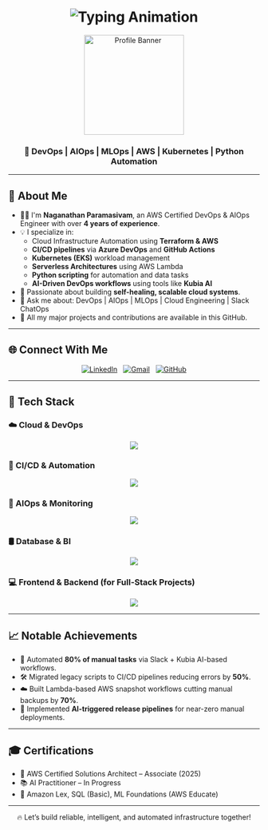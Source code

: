 <h1 align="center">
  <img src="https://readme-typing-svg.herokuapp.com?font=Fira+Code&size=25&pause=1000&center=true&vCenter=true&width=600&lines=Hi+I'm+Naganathan+Paramasivam!;DevOps+%26+AIOps+Engineer;AWS+Certified+Solutions+Architect;Automating+Cloud+Workflows+🚀" alt="Typing Animation" />
</h1>

<p align="center">
  <img src="./images/profile-banner.png" height="200" alt="Profile Banner"/>
</p>

<h3 align="center">
  <strong>🚀 DevOps | AIOps | MLOps | AWS | Kubernetes | Python Automation</strong>
</h3>

---

## 🧠 About Me

- 👨‍💻 I'm **Naganathan Paramasivam**, an AWS Certified DevOps & AIOps Engineer with over **4 years of experience**.
- 💡 I specialize in:
  - Cloud Infrastructure Automation using **Terraform & AWS**
  - **CI/CD pipelines** via **Azure DevOps** and **GitHub Actions**
  - **Kubernetes (EKS)** workload management
  - **Serverless Architectures** using AWS Lambda
  - **Python scripting** for automation and data tasks
  - **AI-Driven DevOps workflows** using tools like **Kubia AI**
- 🤖 Passionate about building **self-healing, scalable cloud systems**.
- 💬 Ask me about: DevOps | AIOps | MLOps | Cloud Engineering | Slack ChatOps
- 📁 All my major projects and contributions are available in this GitHub.

---

## 🌐 Connect With Me

<p align="center">
  <a href="https://www.linkedin.com/in/naganathan-paramasivam/" target="_blank"><img src="https://skillicons.dev/icons?i=linkedin" alt="LinkedIn" /></a>
  &nbsp;
  <a href="mailto:nathannathan42242@gmail.com"><img src="https://skillicons.dev/icons?i=gmail" alt="Gmail" /></a>
  &nbsp;
  <a href="https://github.com/naganathan01"><img src="https://skillicons.dev/icons?i=github" alt="GitHub" /></a>
</p>

---

## 🚀 Tech Stack

### ☁️ Cloud & DevOps
<p align="center">
  <img src="https://skillicons.dev/icons?i=aws,azure,docker,kubernetes,terraform,jenkins,linux" />
</p>

### 🔧 CI/CD & Automation
<p align="center">
  <img src="https://skillicons.dev/icons?i=githubactions,azuredevops,python" />
</p>

### 🧠 AIOps & Monitoring
<p align="center">
  <img src="https://skillicons.dev/icons?i=slack,cloudwatch" />
</p>

### 🛢️ Database & BI
<p align="center">
  <img src="https://skillicons.dev/icons?i=mysql" />
</p>

### 💻 Frontend & Backend (for Full-Stack Projects)
<p align="center">
  <img src="https://skillicons.dev/icons?i=java,nodejs" />
</p>

---

## 📈 Notable Achievements

- 🚀 Automated **80% of manual tasks** via Slack + Kubia AI-based workflows.
- 🛠️ Migrated legacy scripts to CI/CD pipelines reducing errors by **50%**.
- ☁️ Built Lambda-based AWS snapshot workflows cutting manual backups by **70%**.
- 🤖 Implemented **AI-triggered release pipelines** for near-zero manual deployments.

---

## 🎓 Certifications

- 🏅 AWS Certified Solutions Architect – Associate (2025)
- 📚 AI Practitioner – In Progress
- 📘 Amazon Lex, SQL (Basic), ML Foundations (AWS Educate)

---

<p align="center">
  🔥 Let’s build reliable, intelligent, and automated infrastructure together!
</p>
